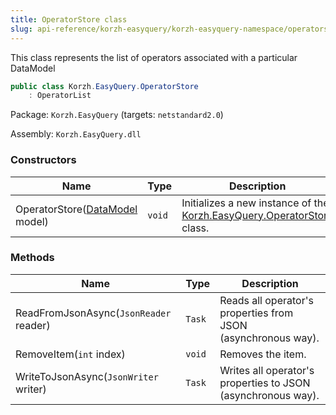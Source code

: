 ```yaml
---
title: OperatorStore class
slug: api-reference/korzh-easyquery/korzh-easyquery-namespace/operatorstore-class
---
```



This class represents the list of operators associated with a particular DataModel
```csharp
public class Korzh.EasyQuery.OperatorStore
    : OperatorList

```
Package: `Korzh.EasyQuery` (targets: `netstandard2.0`)

Assembly: `Korzh.EasyQuery.dll`

### Constructors

| Name | Type | Description | 
| --- | --- | --- | 
| OperatorStore([DataModel](/api-reference/korzh-easyquery/korzh-easyquery-namespace/datamodel-class) model) | `void` | Initializes a new instance of the [Korzh.EasyQuery.OperatorStore](/api-reference/korzh-easyquery/korzh-easyquery-namespace/operatorstore-class) class. | 


### Methods

| Name | Type | Description | 
| --- | --- | --- | 
| ReadFromJsonAsync(`JsonReader` reader) | `Task` | Reads all operator's properties from JSON (asynchronous way). | 
| RemoveItem(`int` index) | `void` | Removes the item. | 
| WriteToJsonAsync(`JsonWriter` writer) | `Task` | Writes all operator's properties to JSON (asynchronous way). |